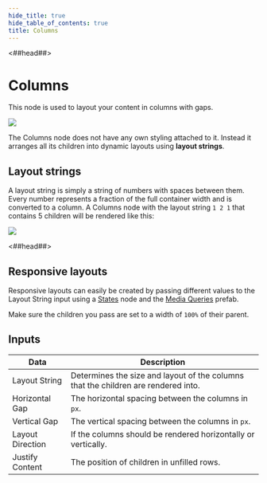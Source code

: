 ```yaml
---
hide_title: true
hide_table_of_contents: true
title: Columns
---
```


<##head##>

# Columns

This node is used to layout your content in columns with gaps.

<div className="ndl-image-with-background l">

![](nodes/basic-elements/columns/columns_visual.png)

</div>

The <span className="ndl-node">Columns</span> node does not have any own styling attached to it. Instead it arranges all its children into dynamic layouts using **layout strings**.

## Layout strings

A layout string is simply a string of numbers with spaces between them. Every number represents a fraction of the full container width and is converted to a column. A <span className="ndl-node">Columns</span> node with the layout string `1 2 1` that contains 5 children will be rendered like this:

<div className="ndl-image-with-background l">

![](nodes/basic-elements/columns/columns_example.png)

</div>

<##head##>

## Responsive layouts

Responsive layouts can easily be created by passing different values to the <span class="ndl-data">Layout String</span> input using a [States](/nodes/utilities/logic/states) node and the [Media Queries](/library/prefabs/media-query/) prefab.

Make sure the children you pass are set to a width of `100%` of their parent.

## Inputs

| Data                                               | Description                                                                        |
| -------------------------------------------------- | ---------------------------------------------------------------------------------- |
| <span className="ndl-data">Layout String</span>    | Determines the size and layout of the columns that the children are rendered into. |
| <span className="ndl-data">Horizontal Gap</span>   | The horizontal spacing between the columns in `px`.                                |
| <span className="ndl-data">Vertical Gap</span>     | The vertical spacing between the columns in `px`.                                  |
| <span className="ndl-data">Layout Direction</span> | If the columns should be rendered horizontally or vertically.                      |
| <span className="ndl-data">Justify Content</span>  | The position of children in unfilled rows.                                         |
